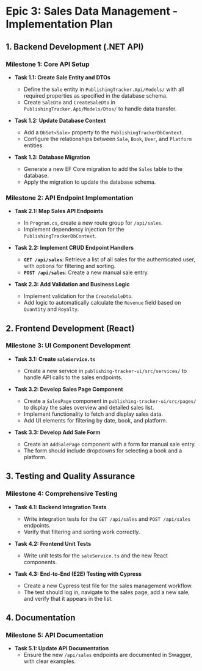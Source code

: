 # Epic 3: Sales Data Management - Implementation Plan

## 1. Backend Development (.NET API)

### Milestone 1: Core API Setup

- **Task 1.1: Create Sale Entity and DTOs**
  - Define the `Sale` entity in `PublishingTracker.Api/Models/` with all required properties as specified in the database schema.
  - Create `SaleDto` and `CreateSaleDto` in `PublishingTracker.Api/Models/Dtos/` to handle data transfer.

- **Task 1.2: Update Database Context**
  - Add a `DbSet<Sale>` property to the `PublishingTrackerDbContext`.
  - Configure the relationships between `Sale`, `Book`, `User`, and `Platform` entities.

- **Task 1.3: Database Migration**
  - Generate a new EF Core migration to add the `Sales` table to the database.
  - Apply the migration to update the database schema.

### Milestone 2: API Endpoint Implementation

- **Task 2.1: Map Sales API Endpoints**
  - In `Program.cs`, create a new route group for `/api/sales`.
  - Implement dependency injection for the `PublishingTrackerDbContext`.

- **Task 2.2: Implement CRUD Endpoint Handlers**
  - **`GET /api/sales`**: Retrieve a list of all sales for the authenticated user, with options for filtering and sorting.
  - **`POST /api/sales`**: Create a new manual sale entry.

- **Task 2.3: Add Validation and Business Logic**
  - Implement validation for the `CreateSaleDto`.
  - Add logic to automatically calculate the `Revenue` field based on `Quantity` and `Royalty`.

## 2. Frontend Development (React)

### Milestone 3: UI Component Development

- **Task 3.1: Create `saleService.ts`**
  - Create a new service in `publishing-tracker-ui/src/services/` to handle API calls to the sales endpoints.

- **Task 3.2: Develop Sales Page Component**
  - Create a `SalesPage` component in `publishing-tracker-ui/src/pages/` to display the sales overview and detailed sales list.
  - Implement functionality to fetch and display sales data.
  - Add UI elements for filtering by date, book, and platform.

- **Task 3.3: Develop Add Sale Form**
  - Create an `AddSalePage` component with a form for manual sale entry.
  - The form should include dropdowns for selecting a book and a platform.

## 3. Testing and Quality Assurance

### Milestone 4: Comprehensive Testing

- **Task 4.1: Backend Integration Tests**
  - Write integration tests for the `GET /api/sales` and `POST /api/sales` endpoints.
  - Verify that filtering and sorting work correctly.

- **Task 4.2: Frontend Unit Tests**
  - Write unit tests for the `saleService.ts` and the new React components.

- **Task 4.3: End-to-End (E2E) Testing with Cypress**
  - Create a new Cypress test file for the sales management workflow.
  - The test should log in, navigate to the sales page, add a new sale, and verify that it appears in the list.

## 4. Documentation

### Milestone 5: API Documentation

- **Task 5.1: Update API Documentation**
  - Ensure the new `/api/sales` endpoints are documented in Swagger, with clear examples.